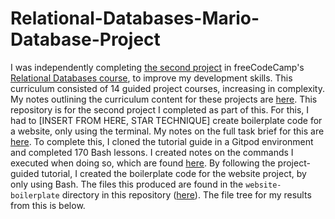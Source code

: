 # Relational-Databases-Mario-Database-Project

I was independently completing [the second project](https://www.freecodecamp.org/learn/relational-database/learn-relational-databases-by-building-a-mario-database/build-a-mario-database) in freeCodeCamp's [Relational Databases course](https://www.freecodecamp.org/learn/relational-database/), to improve my development skills. This curriculum consisted of 14 guided project courses, increasing in complexity. My notes outlining the curriculum content for these projects are [here](https://github.com/franpanteli/Relational-Databases-Mario-Database-Project/blob/main/0%20relational-databases-course-overview.txt). This repository is for the second project I completed as part of this. For this, I had to [INSERT FROM HERE, STAR TECHNIQUE] create boilerplate code for a website, only using the terminal. My notes on the full task brief for this are [here](https://github.com/franpanteli/Relational-Databases-Mario-Database-Project/blob/main/1%20project-task-notes.txt). To complete this, I cloned the tutorial guide in a Gitpod environment and completed 170 Bash lessons. I created notes on the commands I executed when doing so, which are found [here](https://github.com/franpanteli/Relational-Databases-Mario-Database-Project/blob/main/2%20relational-databases-Mario-database-guided-course-notes.txt). By following the project-guided tutorial, I created the boilerplate code for the website project, by only using Bash. The files this produced are found in the `website-boilerplate` directory in this repository ([here](https://github.com/franpanteli/Relational-Databases-Building-a-Boilerplate-Project/tree/main/website-boilerplate)). The file tree for my results from this is below. 